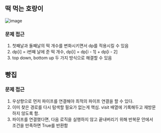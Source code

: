## 떡 먹는 호랑이
![image](https://user-images.githubusercontent.com/25299428/158106448-9bbc320d-5cb1-452f-b9ef-d985104062b3.png)

### 문제 접근
1. 첫째날과 둘째날의 떡 개수를 변화시키면서 dp를 적용시킬 수 있음
2. dp[i] = i번째 날에 준 떡 개수, dp[i] = dp[i - 1] + dp[i - 2]
3. top down, bottom up 두 가지 방식으로 해결할 수 있음
## 빵집
### 문제 접근
1. 우상향으로 먼저 파이프를 연결해야 최적의 파이프 연결을 할 수 있다.
2. 이미 찾은 경로를 다시 탐색할 필요가 없는게 핵심. visit 배열에 기록해두고 재방문하지 않도록 함.
3. 파이프를 연결했다면, 다음 로직을 실행하지 않고 끝내버리기 위해 반복문 안에서 조건을 만족하면 True를 반환함